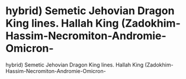 # hybrid) Semetic Jehovian Dragon King lines.  Hallah King (Zadokhim-Hassim-Necromiton-Andromie-Omicron-

hybrid) Semetic Jehovian Dragon King lines.  Hallah King (Zadokhim-Hassim-Necromiton-Andromie-Omicron-